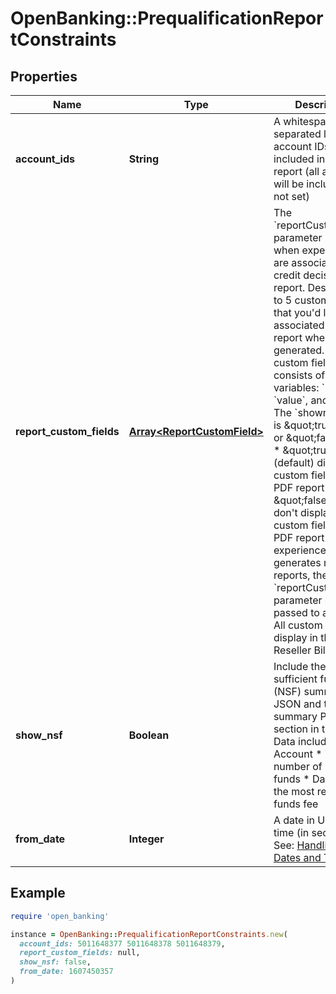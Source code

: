 # OpenBanking::PrequalificationReportConstraints

## Properties

| Name | Type | Description | Notes |
| ---- | ---- | ----------- | ----- |
| **account_ids** | **String** | A whitespace-separated list of account IDs to be included in the report (all accounts will be included if not set) | [optional] |
| **report_custom_fields** | [**Array&lt;ReportCustomField&gt;**](ReportCustomField.md) | The &#x60;reportCustomFields&#x60; parameter is used when experiences are associated with a credit decisioning report.  Designate up to 5 custom fields that you&#39;d like associated with the report when it&#39;s generated. Every custom field consists of three variables: &#x60;label&#x60;, &#x60;value&#x60;, and &#x60;shown&#x60;. The &#x60;shown&#x60; variable is \&quot;true\&quot; or \&quot;false\&quot;. * \&quot;true\&quot;: (default) display the custom field in the PDF report * \&quot;false\&quot;: don&#39;t display the custom field in the PDF report  For an experience that generates multiple reports, the &#x60;reportCustomFields&#x60; parameter gets passed to all reports.  All custom fields display in the Reseller Billing API. | [optional] |
| **show_nsf** | **Boolean** | Include the non-sufficient funds (NSF) summary JSON and the NSF summary PDF section in the report. Data included: * Account  * Total number of NSF funds  * Days since the most recent NFS funds fee | [optional] |
| **from_date** | **Integer** | A date in Unix epoch time (in seconds). See: [Handling Epoch Dates and Times](https://developer.mastercard.com/open-banking-us/documentation/codes-and-formats/). | [optional] |

## Example

```ruby
require 'open_banking'

instance = OpenBanking::PrequalificationReportConstraints.new(
  account_ids: 5011648377 5011648378 5011648379,
  report_custom_fields: null,
  show_nsf: false,
  from_date: 1607450357
)
```

